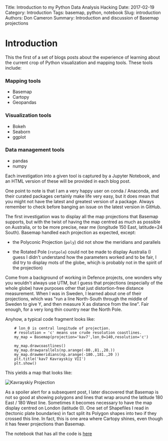 Title: Introduction to my Python Data Analysis Hacking
Date: 2017-02-19
Category: Introduction
Tags: basemap, python, notebook
Slug: introduction
Authors: Don Cameron
Summary: Introduction and discussion of Basemap projections



# Introduction #
This the first of a set of blogs posts about the experience of learning about the current crop of Python visualization
 and mapping tools. These tools include:


### Mapping tools ###
 * Basemap
 * Cartopy
 * Geopandas





### Visualization tools ###
 * Bokeh
 * Seaborn
 * ggplot


### Data management tools ###
 * pandas
 * numpy

Each investigation into a given tool is captured by a Jupyter Notebook, and an HTML version of these will
 be provided in each blog post.


One point to note is that I am a very happy user on conda / Anaconda, and their curated packages certainly make life very easy, 
but it does mean that you might not have the latest and greatest version of a package. Always remember to check before banging
 an issue on the latest version in GitHub.


The first investigation was to display all the map projections that Basemap supports, but with the twist of having the map
 centred as much as possible on Australia, or to be more precise, near me (longitude 150 East, latitude=24 South).  Basemap 
handled each projection as expected, except:


* the Polyconic Projection (`poly`) did not show the meridians and parallels


* the Rotated Pole (`rotpole`) could not be made to display Australia  (I guess I didn't understand how the parameters worked
and to be fair, I did try to display mots of the globe, whicjh is probably not in the spirit of the projection)


Come from a background of working in Defence projects, one wonders why you wouldn't always use UTM, but
 I guess that projections (especially of the whole globe) have purposes other that just distortion-free distance measurement.
When I was in Sweden, I learned about one of their projections, which was "run a line North-South through the middle of Sweden to give Y, and then measure X as distance from the line".
Fair enough, for a very long thin country near the North Pole.


Anyhow, a typical code fragment looks like:

		
		# lon_0 is central longitude of projection.
		# resolution = 'c' means use crude resolution coastlines.
		my_map = Basemap(projection='kav7',lon_0=140,resolution='c')
 
		my_map.drawcoastlines()
		my_map.drawparallels(np.arange(-80.,81.,20.))
		my_map.drawmeridians(np.arange(-180.,181.,20 )) 
		plt.title('kav7 Kavrayskiy VII')
		plt.show()


This yields a map that looks like:


![Kavrayskiy Projection]({filename}images/Kavrayskiy.png)



As a spoiler alert for a subsequent post, I later discovered that Basemap is not so good at showing polygons and lines
 that wrap around the latitude 180 East / 180 West line.  Sometimes it becomes necessary to have the map display
 centred on London (latitude 0).  One set of Shapefiles I read in (tectonic plate boundaries) in fact split its Polygon
 shapes into two if they crossed this line.  In fact, this is one area where Cartopy shines, even though it has fewer
 projections than Basemap.




The notebook that has all the code is [here]({filename}notebooks/AllProjectionsNotebook.html)